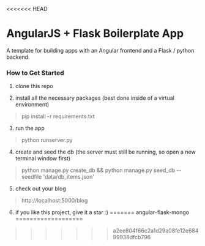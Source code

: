 <<<<<<< HEAD
# AngularJS + Flask Boilerplate App

A template for building apps with an Angular frontend and a Flask / python backend.

### How to Get Started

1. clone this repo

2. install all the necessary packages (best done inside of a virtual environment)
> pip install -r requirements.txt

3. run the app
> python runserver.py

4. create and seed the db (the server must still be running, so open a new terminal window first)
> python manage.py create_db && python manage.py seed_db --seedfile 'data/db_items.json'

5. check out your blog
> http://localhost:5000/blog

6. if you like this project, give it a star :)
=======
angular-flask-mongo
===================
>>>>>>> a2ee804f66c2a1d29a08fe12e68499938dfcb796
